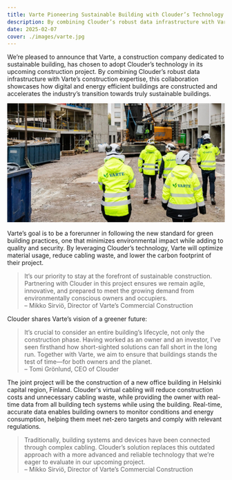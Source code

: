 ```yaml
---
title: Varte Pioneering Sustainable Building with Clouder’s Technology
description: By combining Clouder’s robust data infrastructure with Varte’s construction expertise, this collaboration showcases how digital and energy efficient buildings are constructed and  accelerates the industry’s transition towards truly sustainable and energy efficient buildings.
date: 2025-02-07
cover: ./images/varte.jpg
---
```


We’re pleased to announce that Varte, a construction company dedicated to sustainable building, has chosen to adopt Clouder’s technology in its upcoming construction project. By combining Clouder’s robust data infrastructure with Varte’s construction expertise, this collaboration showcases how digital and energy efficient buildings are constructed and  accelerates the industry’s transition towards truly sustainable buildings.

![People on a construction site](./images/varte.jpg)

Varte’s goal is to be a forerunner in following the new standard for green building practices, one that minimizes environmental impact while adding to quality and security. By leveraging Clouder’s technology, Varte will optimize material usage, reduce cabling waste, and lower the carbon footprint of their project.

> It’s our priority to stay at the forefront of sustainable construction. Partnering with Clouder in this project ensures we remain agile, innovative, and prepared to meet the growing demand from environmentally conscious owners and occupiers.  
– Mikko Sirviö, Director of Varte’s Commercial Construction

Clouder shares Varte’s vision of a greener future:

> It’s crucial to consider an entire building’s lifecycle, not only the construction phase. Having worked as an owner and an investor, I’ve seen firsthand how short-sighted solutions can fall short in the long run. Together with Varte, we aim to ensure that buildings stands the test of time—for both owners and the planet.  
– Tomi Grönlund, CEO of Clouder

The joint project will be the construction of a new office building in Helsinki capital region, Finland. Clouder's virtual cabling will reduce construction costs and unnecessary cabling waste, while providing the owner with real-time data from all building tech systems while using the building. Real-time, accurate data enables building owners to monitor conditions and energy consumption, helping them meet net-zero targets and comply with relevant regulations.

> Traditionally, building systems and devices have been connected through complex cabling. Clouder’s solution replaces this outdated approach with a more advanced and reliable technology that we’re eager to evaluate in our upcoming project.  
– Mikko Sirviö, Director of Varte’s Commercial Construction
